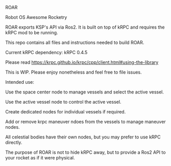 ROAR

Robot OS Awesome Rocketry

ROAR exports KSP's API via Ros2. It is built on top of kRPC and requires the kRPC mod to be running.

This repo contains all files and instructions needed to build ROAR.

Current kRPC dependency: kRPC 0.4.5

Please read https://krpc.github.io/krpc/cpp/client.html#using-the-library

This is WIP. Please enjoy nonetheless and feel free to file issues.

Intended use:

Use the space center node to manage vessels and select the active vessel.

Use the active vessel node to control the active vessel.

Create dedicated nodes for individual vessels if required.

Add or remove krpc maneuver ndoes from the vessels to manage maneuver nodes.

All celestial bodies have their own nodes, but you may prefer to use kRPC directly.

The purpose of ROAR is not to hide kRPC away, but to provide a Ros2 API to your rocket as if it were physical.
